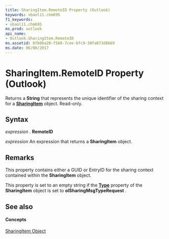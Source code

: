 ```yaml
---
title: SharingItem.RemoteID Property (Outlook)
keywords: vbaol11.chm695
f1_keywords:
- vbaol11.chm695
ms.prod: outlook
api_name:
- Outlook.SharingItem.RemoteID
ms.assetid: 07b0ba28-f560-7cee-bfc9-38fa073d8669
ms.date: 06/08/2017
---
```



# SharingItem.RemoteID Property (Outlook)

Returns a  **String** that represents the unique identifier of the sharing context for a **[SharingItem](Outlook.SharingItem.md)** object. Read-only.


## Syntax

 _expression_ . **RemoteID**

 _expression_ An expression that returns a **SharingItem** object.


## Remarks

This property contains either a GUID or EntryID for the sharing context contained within the  **SharingItem** object.

This property is set to an empty string if the  **[Type](Outlook.SharingItem.Type.md)** property of the **SharingItem** object is set to **olSharingMsgTypeRequest** .


## See also


#### Concepts


[SharingItem Object](Outlook.SharingItem.md)

